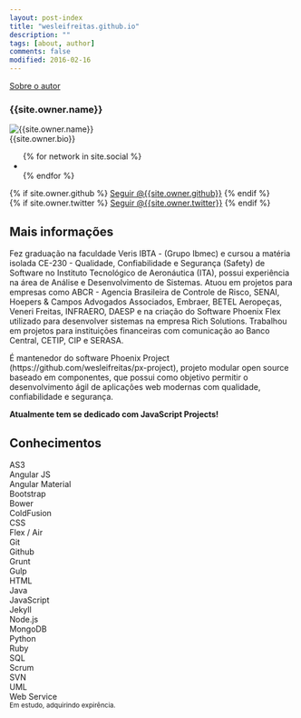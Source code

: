 ```yaml
---
layout: post-index
title: "wesleifreitas.github.io"
description: ""
tags: [about, author]
comments: false
modified: 2016-02-16
---
```


<div class="read-more" ng-cloak>
  <div class="read-more-header">
    <a href="{{ site.owner.site }}" class="read-more-btn">Sobre o autor</a>
  </div><!-- /.read-more-header -->
  <div class="read-more-content author-info">
    <h3>{{site.owner.name}}</h3>
    <div class="author-container">
      <img class="author-img" src="{{site.url}}/{{site.owner.avatar}}" alt="{{site.owner.name}}" />
      <div class="author-bio">{{site.owner.bio}}</div>
    </div>
    <div class="author-share">
      <ul class="list-inline social-buttons">
        {% for network in site.social %}
          <li><a href="{{ network.url }}" target="_blank"><i class="fa fa-{{ network.title }} fa-fw"></i></a></li>
        {% endfor %}
      </ul>
      {% if site.owner.github %}
        <a aria-label="Seguir @{{site.owner.github}} on GitHub" data-style="mega" href="https://github.com/{{site.owner.github}}" class="github-button">Seguir @{{site.owner.github}}</a>
      {% endif %}
      <br>
      {% if site.owner.twitter %}
        <a href="https://twitter.com/{{site.owner.twitter}}" class="twitter-follow-button" data-show-count="false" data-size="large" data-lang="pt">Seguir @{{site.owner.twitter}}</a>
      {% endif %}
    </div>
    <h2>Mais informações</h2>
    <div>
    	<p class="content-justify">Fez graduação na faculdade Veris IBTA - (Grupo Ibmec) e cursou a matéria isolada CE-230 - Qualidade, Confiabilidade e Segurança (Safety) de Software no Instituto Tecnológico de Aeronáutica (ITA), possui experiência na área de Análise e Desenvolvimento de Sistemas. Atuou em projetos para empresas como ABCR - Agencia Brasileira de Controle de Risco, SENAI, Hoepers & Campos Advogados Associados, Embraer, BETEL Aeropeças, Veneri Freitas, INFRAERO, DAESP e na criação do Software Phoenix Flex utilizado para desenvolver sistemas na empresa Rich Solutions. Trabalhou em projetos para instituições financeiras com comunicação ao Banco Central, CETIP, CIP e SERASA.</p>
    	<p class="content-justify">É mantenedor do software Phoenix Project (https://github.com/wesleifreitas/px-project), projeto modular open source baseado em componentes, que possui como objetivo permitir o desenvolvimento ágil de aplicações web modernas com qualidade, confiabilidade e segurança.</p>
		  <p class="content-justify"><strong>Atualmente tem se dedicado com JavaScript Projects!</strong></p>
    </div>
    <h2>Conhecimentos</h2>
    <div layout="row" layout-align="start" layout-wrap layout-padding>      
      <div flex="20" flex-xs="50">AS3</div>
      <div flex="20" flex-xs="50">Angular JS</div>
      <div flex="20" flex-xs="50">Angular Material</div>
      <div flex="20" flex-xs="50">Bootstrap</div>
      <div flex="20" flex-xs="50">Bower</div>
      <div flex="20" flex-xs="50">ColdFusion</div>
      <div flex="20" flex-xs="50">CSS</div>
      <div flex="20" flex-xs="50">Flex / Air</div>
      <div flex="20" flex-xs="50">Git</div>
      <div flex="20" flex-xs="50">Github</div>
      <div flex="20" flex-xs="50">Grunt</div>
      <div flex="20" flex-xs="50">Gulp</div>
      <div flex="20" flex-xs="50">HTML</div>
      <div flex="20" flex-xs="50">Java</div>
      <div flex="20" flex-xs="50">JavaScript</div>
      <div flex="20" flex-xs="50">Jekyll</div>
      <div flex="20" flex-xs="50">Node.js <i class="fa fa-book"></i></div>
      <div flex="20" flex-xs="50">MongoDB <i class="fa fa-book"></i></div>      
      <div flex="20" flex-xs="50">Python <i class="fa fa-book"></i></div>
      <div flex="20" flex-xs="50">Ruby <i class="fa fa-book"></i></div>
      <div flex="20" flex-xs="50">SQL</div>
      <div flex="20" flex-xs="50">Scrum</div>
      <div flex="20" flex-xs="50">SVN</div>
      <div flex="20" flex-xs="50">UML</div>
      <div flex="20" flex-xs="50">Web Service</div>
    </div>   
    <div layout="row" flex="100" layout-padding layout-wrap layout-fill>
      <md-whiteframe class="md-whiteframe-1dp" flex="100" layout layout-align="center center">
        <span><small><i class="fa fa-book"></i> Em estudo, adquirindo expirência.</small></span>
      </md-whiteframe>
     </div>
  </div>
  <!--
  <footer class="entry-meta">
    {% if page.modified %}<span>Atualizado em <span class=""><time datetime="{{ page.modified }}">          
      {% assign m = page.modified | date: "%-m" %}            
      {{ page.modified | date: "%-d" }}
      {% case m %}
        {% when '1' %}Janeiro
        {% when '2' %}Fevereiro
        {% when '3' %}Março
        {% when '4' %}Abril
        {% when '5' %}Maio
        {% when '6' %}Junnho
        {% when '7' %}Julho
        {% when '8' %}Agosto
        {% when '9' %}Setembro
        {% when '10' %}Outubro
        {% when '11' %}Novembro
        {% when '12' %}Dezembro
      {% endcase %}
      {{ page.modified | date: "%Y" }}
    </time></span></span>
    <span class="author vcard"><span class="fn">{{ site.owner.name }}</span></span>{% endif %}        
  </footer>
  -->
</div>